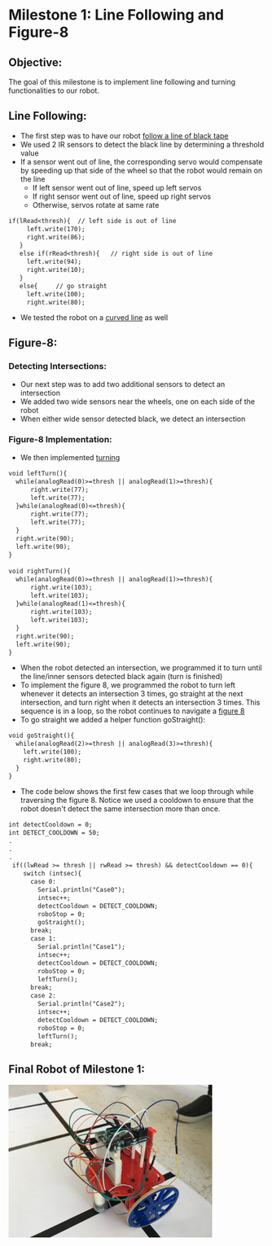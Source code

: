 # Milestone 1: Line Following and Figure-8

## Objective:
The goal of this milestone is to implement line following and turning functionalities to our robot.

## Line Following:
* The first step was to have our robot [follow a line of black tape](https://youtu.be/ZP58UEu52JQ)
* We used 2 IR sensors to detect the black line by determining a threshold value
* If a sensor went out of line, the corresponding servo would compensate by speeding up that side of the wheel so that the robot would remain on the line  
    * If left sensor went out of line, speed up left servos  
    * If right sensor went out of line, speed up right servos  
    * Otherwise, servos rotate at same rate  

 ```Arduino
 if(lRead<thresh){  // left side is out of line
      left.write(170);
      right.write(86);
    }
    else if(rRead<thresh){   // right side is out of line
      left.write(94);
      right.write(10);
    }
    else{     // go straight
      left.write(100);
      right.write(80);
```

* We tested the robot on a [curved line](https://youtu.be/l7fE-NlZAs8) as well

## Figure-8:
### Detecting Intersections:
* Our next step was to add two additional sensors to detect an intersection
* We added two wide sensors near the wheels, one on each side of the robot
* When either wide sensor detected black, we detect an intersection

### Figure-8 Implementation:
* We then implemented [turning](https://youtu.be/I4GyVfHf1CU)  

```Arduino
void leftTurn(){
  while(analogRead(0)>=thresh || analogRead(1)>=thresh){
      right.write(77);
      left.write(77);
  }while(analogRead(0)<=thresh){
      right.write(77);
      left.write(77);
  }
  right.write(90);
  left.write(90);
}

void rightTurn(){
  while(analogRead(0)>=thresh || analogRead(1)>=thresh){
      right.write(103);
      left.write(103);
  }while(analogRead(1)<=thresh){
      right.write(103);
      left.write(103);
  }
  right.write(90);
  left.write(90);
}
```

* When the robot detected an intersection, we programmed it to turn until the line/inner sensors detected black again (turn is finished)
* To implement the figure 8, we programmed the robot to turn left whenever it detects an intersection 3 times, go straight at the next intersection, and turn right when it detects an intersection 3 times. This sequence is in a loop, so the robot continues to navigate a [figure 8](https://youtu.be/NztFPuQvlM0)
* To go straight we added a helper function goStraight():

```c_cpp
void goStraight(){
  while(analogRead(2)>=thresh || analogRead(3)>=thresh){
    left.write(100);
    right.write(80);  
  }
}
```

* The code below shows the first few cases that we loop through while traversing the figure 8.  Notice we used a cooldown to ensure that the robot doesn't detect the same intersection more than once.

```Arduino
int detectCooldown = 0;
int DETECT_COOLDOWN = 50;
.
.
.
 if((lwRead >= thresh || rwRead >= thresh) && detectCooldown == 0){
    switch (intsec){
      case 0:
        Serial.println("Case0");
        intsec++;
        detectCooldown = DETECT_COOLDOWN;
        roboStop = 0;
        goStraight();
      break;
      case 1:
        Serial.println("Case1");
        intsec++;
        detectCooldown = DETECT_COOLDOWN;
        roboStop = 0;
        leftTurn();
      break;
      case 2:
        Serial.println("Case2");
        intsec++;
        detectCooldown = DETECT_COOLDOWN;
        roboStop = 0;
        leftTurn();
      break;
```

## Final Robot of Milestone 1:
<img src="https://github.com/sk2282/ECE3400_Team8/blob/master/pictures/Milestone1/final.JPG?raw=true" height="300" />

